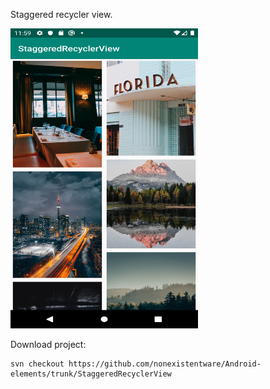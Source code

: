Staggered recycler view.

<img src="https://github.com/nonexistentware/Android-elements/blob/dev1/img/staggeredRecyclerView1.png?raw=true" width="300" height="480">

Download project:
```
svn checkout https://github.com/nonexistentware/Android-elements/trunk/StaggeredRecyclerView
```
